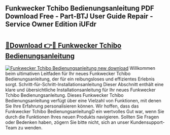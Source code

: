 ## Funkwecker Tchibo Bedienungsanleitung PDF Download Free - Part-BTJ User Guide Repair - Service Owner Edition iUFdr

# <h2><a href="http://df4i6l.blite.top/?on=Funkwecker+Tchibo+Bedienungsanleitung">🔗Download 👉🔴 Funkwecker Tchibo Bedienungsanleitung</a></h2>

[![Funkwecker Tchibo Bedienungsanleitung new download](https://i.imgur.com/lujVjoI.png)](http://df4i6l.blite.top/?on=Funkwecker+Tchibo+Bedienungsanleitung)
Willkommen beim ultimativen Leitfaden für Ihr neues Funkwecker Tchibo Bedienungsanleitung, der für ein reibungsloses und effizientes Erlebnis sorgt. Schritt-für-Schritt-Installationsanleitung Dieser Abschnitt enthält eine klare und übersichtliche Installationsanleitung für Ihr neues Funkwecker Tchibo Bedienungsanleitung. Dieses Funkwecker Tchibo Bedienungsanleitung verfügt über eine Vielzahl von Funktionen, mit denen Sie Ihre Erfahrung personalisieren können. Wir hoffen, dass das Funkwecker Tchibo BedienungsanleitungD ein wertvolles Gut war, wenn Sie durch die Funktionen Ihres neuen Produkts navigieren. Sollten Sie Fragen oder Bedenken haben, zögern Sie bitte nicht, sich an unser Kundensupport-Team zu wenden.
